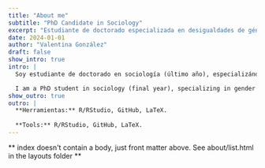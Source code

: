 ```yaml
---
title: "About me"
subtitle: "PhD Candidate in Sociology"
excerpt: "Estudiante de doctorado especializada en desigualdades de género y métodos cuantitativos"
date: 2024-01-01
author: "Valentina González"
draft: false
show_intro: true
intro: |
  Soy estudiante de doctorado en sociología (último año), especializándome en desigualdades de género y estratificación social actualmente utilizando métodos cuantitativos.

  I am a PhD student in sociology (final year), specializing in gender inequalities and social stratification currently using quantitative methods.
show_outro: true
outro: |
  **Herramientas:** R/RStudio, GitHub, LaTeX.
  
  **Tools:** R/RStudio, GitHub, LaTeX.
---
```


** index doesn't contain a body, just front matter above.
See about/list.html in the layouts folder **
